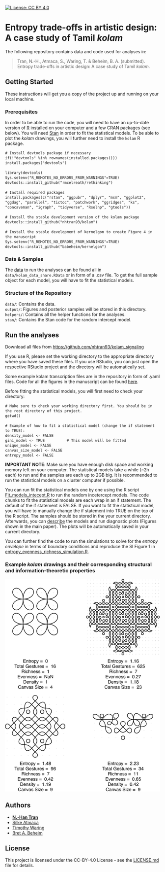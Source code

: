 [![License: CC BY 4.0](https://img.shields.io/badge/License-CC%20BY%204.0-lightgrey.svg)](https://creativecommons.org/licenses/by/4.0/)

# Entropy trade-offs in artistic design: A case study of Tamil *kolam*

The following repository contains data and code used for analyses in:

> Tran, N.-H., Atmaca, S., Waring, T. & Beheim, B. A. (submitted). Entropy trade-offs in artistic design: A case study of Tamil *kolam*.

## Getting Started

These instructions will get you a copy of the project up and running on your local machine. 

### Prerequisites

In order to be able to run the code, you will need to have an up-to-date version of [R](https://www.r-project.org/) installed on your computer and a few CRAN packages (see below). You will need [Stan](https://mc-stan.org/) in order to fit the statistical models. To be able to plot the *kolam* drawings, you will further need to install the `kolam` R package.

```
# Install devtools package if necessary
if(!"devtools" %in% rownames(installed.packages())) install.packages("devtools")

library(devtools)
Sys.setenv("R_REMOTES_NO_ERRORS_FROM_WARNINGS"=TRUE)
devtools::install_github("rmcelreath/rethinking")

# Install required packages
install.packages(c("rstan", "ggpubr", "dplyr", "msm", "ggplot2", "ggdag", "parallel", "tictoc", "patchwork", "ggridges", "ks", "concaveman", "igraph", "tidyverse", "Rsolnp", "gtools"))

# Install the stable development version of the kolam package
devtools::install_github("nhtran93/kolam")

# Install the stable development of kernelgon to create Figure 4 in the manuscript
Sys.setenv("R_REMOTES_NO_ERRORS_FROM_WARNINGS"=TRUE)
devtools::install_github("babeheim/kernelgon")
```

### Data & Samples
The [data](data/) to run the analyses can be found all in `data/kolam_data_share.RData` or in form of a .csv file. To get the full sample object for each model, you will have to fit the statistical models.

### Structure of the Repository
`data/`: Contains the data.  
`output/`: Figures and posterior samples will be stored in this directory.  
`helpers/`: Contains all the helper functions for the analyses.  
`stan/`: Contains the Stan code for the random intercept model.  

## Run the analyses
Download all files from https://github.com/nhtran93/kolam_signaling

If you use R, please set the working directory to the appropriate directory where you have saved these files. If you use RStudio, you can just open the respective RStudio project and the directory will be automatically set.

Some example kolam transcription files are in the repository in form of .yaml files. Code for all the figures in the manuscript can be found [here](Explore_data.R).

Before fitting the statistical models, you will first need to check your directory:
```
# Make sure to check your working directory first. You should be in the root directory of this project. 
getwd()

# Example of how to fit a statistical model (change the if statement to TRUE):
density_model <- FALSE
gini_model <- TRUE          # This model will be fitted
unique_model <- FALSE
canvas_size_model <- FALSE
entropy_model <- FALSE

```
**IMPORTANT NOTE**: Make sure you have enough disk space and working memory left on your computer. The statistical models take a while (~2h each) to run and the samples are each up to 2GB big. It is recommended to run the statistical models on a cluster computer if possible.

You can run fit the statistical models one by one using the R script [Fit_models_intecept.R](Fit_models_intecept.R) to run the random incetercept models. The code chunks to fit the statistical models are each wrap in an if statement. The default of the if statement is FALSE. If you want to fit the statistical model, you will have to manually change the if statement into TRUE on the top of the R script. The samples should be stored in the your current directory. Afterwards, you can [describe](Describe_model_samples.R) the models and run diagnostic plots (Figures shown in the main paper). The plots will be automatically saved in your current directory.

You can further find the code to run the simulations to solve for the *entropy envelope* in terms of boundary conditions and reproduce the SI Figure 1 in [entropy_evenness_richness_simulation.R](entropy_evenness_richness_simulation.R). 

### Example *kolam* drawings and their corresponding structural and information-theoretic properties

![Example *kolam* drawings and their corresponding structural and information-theoretic properties](output/kolam_examples.png)

## Authors

* **[N.-Han Tran](https://www.eva.mpg.de/ecology/staff/han-tran/index.html)**
* [Silke Atmaca](https://www.eva.mpg.de/ecology/staff/silke-atmaca/index.html)
* [Timothy Waring](https://timwaring.info/)
* [Bret A. Beheim](https://www.babeheim.com/)


## License

This project is licensed under the CC-BY-4.0 License - see the [LICENSE.md](LICENSE.md) file for details.
